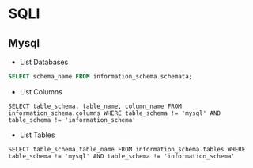 # SQLI

## Mysql

- List Databases
```sql
SELECT schema_name FROM information_schema.schemata;
```
- List Columns
```
SELECT table_schema, table_name, column_name FROM information_schema.columns WHERE table_schema != 'mysql' AND table_schema != 'information_schema'
```

- List Tables
```
SELECT table_schema,table_name FROM information_schema.tables WHERE table_schema != 'mysql' AND table_schema != 'information_schema'
```


